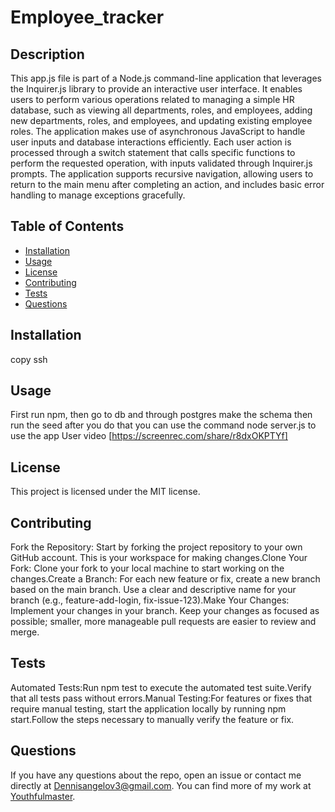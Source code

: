 
# Employee_tracker

## Description
This app.js file is part of a Node.js command-line application that leverages the Inquirer.js library to provide an interactive user interface. It enables users to perform various operations related to managing a simple HR database, such as viewing all departments, roles, and employees, adding new departments, roles, and employees, and updating existing employee roles. The application makes use of asynchronous JavaScript to handle user inputs and database interactions efficiently. Each user action is processed through a switch statement that calls specific functions to perform the requested operation, with inputs validated through Inquirer.js prompts. The application supports recursive navigation, allowing users to return to the main menu after completing an action, and includes basic error handling to manage exceptions gracefully.

## Table of Contents
- [Installation](#installation)
- [Usage](#usage)
- [License](#license)
- [Contributing](#contributing)
- [Tests](#tests)
- [Questions](#questions)

## Installation
copy ssh

## Usage
First run npm, then go to db and through postgres make the schema then run the seed after you do that you can use the command node server.js to use the app
User video [https://screenrec.com/share/r8dxOKPTYf]
## License
This project is licensed under the MIT license.

## Contributing
Fork the Repository: Start by forking the project repository to your own GitHub account. This is your workspace for making changes.Clone Your Fork: Clone your fork to your local machine to start working on the changes.Create a Branch: For each new feature or fix, create a new branch based on the main branch. Use a clear and descriptive name for your branch (e.g., feature-add-login, fix-issue-123).Make Your Changes: Implement your changes in your branch. Keep your changes as focused as possible; smaller, more manageable pull requests are easier to review and merge.

## Tests
 Automated Tests:Run npm test to execute the automated test suite.Verify that all tests pass without errors.Manual Testing:For features or fixes that require manual testing, start the application locally by running npm start.Follow the steps necessary to manually verify the feature or fix.

## Questions
If you have any questions about the repo, open an issue or contact me directly at Dennisangelov3@gmail.com. You can find more of my work at [Youthfulmaster](https://github.com/Youthfulmaster/).
    